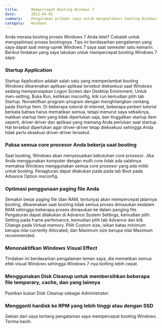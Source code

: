 ```yaml
---
title:      Mempercepat Booting Windows 7
date:       2012-04-01
summary:    Pengalaman pribadi saya untuk mengoptimasi booting Windows 7
category:   Windows
---
```


Anda merasa booting proses Windows 7 Anda lelet? Cobalah untuk mengoptimasi proses bootingnya. Tips ini berdasarkan pengalaman yang saya dapat saat meng-uprek Windows 7 saya saat semester satu kemarin. Berikut tindakan yang saya lakukan untuk mempercepat booting Windows 7 saya:

### Startup Application

Startup Application adalah salah satu yang memperlambat booting Windows dikarenakan aplikasi-aplikasi tersebut dieksekusi saat Windows sedang mempersiapkan Logon Screen dan Desktop Enviroment. Untuk men-setting, Buka Run, ketikkan msconfig, klik run kemudian pilih tab Startup. Nonaktifkan program-program dengan menghilangkan centang pada Startup Item. Di beberapa tutorial di internet, beberapa perberi tutorial berkata bahwa harus mematikan semua, tetapi menurut saya sebaiknya, matikan startup item yang tidak diperlukan saja, dan tinggalkan startup item seperti, driver-driver dan aplikasi yang mamang Anda perlukan saat startup. Hal tersebut diperlukan agar driver-driver tetap dieksekusi sehingga Anda tidak perlu eksekusi driver-driver tersebut.

### Paksa semua core procesor Anda bekerja saat booting

Saat booting, Windows akan menyesuaikan kebutuhan core prosesor. Jika Anda menggunakan komputer dengan multi core tidak ada salahnya memaksa Windows menggunakan semua core prosesor yang ada miliki untuk booting. Penagturan dapat dilakukan pada pada tab Boot pada Advance Option msconfig.

### Optimasi penggunaan paging file Anda

Semakin besar paging file (dan RAM, tentunya) akan mempercepat jalannya booting, dikarenakan saat booting tidak semua proses dimasukan kedalam RAM sehingga beberapa proses dimasukan ke dalam panging file. Pengaturan dapat dilakukan di Advance System Settings, kemudian pilih. Setting pada frame perfomance, kemudian pilih tab Advance dan klik Change pada Virtual memory. Pilih Custom size, isikan batas minimum berupa nilai currently Allocated, dan Maximum size berupa nilai Maximum recommended.

### Menonaktifkan Windows Visual Effect

Tindakan ini berdasarkan pengalaman teman saya, dia mematikan semua efek visual Windows sehingga Windows 7-nya botting lebih cepat.

### Menggunakan Disk Cleanup untuk membersihkan beberapa file temporary, cache, dan yang lainnya

Pastikan bukan Disk Cleanup sebagai Administrator.

### Mengganti hardisk ke RPM yang lebih tinggi atau dengan SSD

Sekian dari saya tentang pengalaman saya mempercepat booting Windows. Terima kasih.
